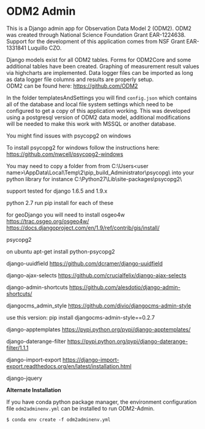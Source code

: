 
# ODM2 Admin
This is a Django admin app for Observation Data Model 2 (ODM2). ODM2 was created through National Science Foundation Grant EAR-1224638. Support for the development of this application comes
from NSF Grant EAR-1331841 Luquillo CZO.

Django models exist for all ODM2 tables. Forms for ODM2Core and some additional tables have been created. Graphing of measurement result values via highcharts are implemented. Data logger files can be imported as long as data logger file columns and results are properly setup.   
ODM2 can be found here: https://github.com/ODM2

In the folder templatesAndSettings you will find `config.json` which contains all of the database and local file system settings which need to be configured to get a copy of this application working. This was developed using a postgresql version of ODM2 data model, additional modifications will be needed to make this work with MSSQL or another database. 

You might find issues with psycopg2 on windows 

To install psycopg2 for windows follow the instructions here:  
https://github.com/nwcell/psycopg2-windows

You may need to copy a folder from from C:\Users\<user name>\AppData\Local\Temp\2\pip_build_Administrator\psycopg\ into your python library for instance C:\Python27\Lib\site-packages\psycopg2\ 

support tested for django 1.6.5 and 1.9.x

python 2.7
run pip install for each of these

for geoDjango you will need to install osgeo4w https://trac.osgeo.org/osgeo4w/
https://docs.djangoproject.com/en/1.9/ref/contrib/gis/install/


psycopg2 

on ubuntu apt-get install python-psycopg2

django-uuidfield https://github.com/dcramer/django-uuidfield

django-ajax-selects https://github.com/crucialfelix/django-ajax-selects

django-admin-shortcuts https://github.com/alesdotio/django-admin-shortcuts/

djangocms_admin_style https://github.com/divio/djangocms-admin-style

use this version: pip install djangocms-admin-style==0.2.7 

django-apptemplates https://pypi.python.org/pypi/django-apptemplates/

django-daterange-filter https://pypi.python.org/pypi/django-daterange-filter/1.1.1

django-import-export https://django-import-export.readthedocs.org/en/latest/installation.html

django-jquery 

**Alternate Installation**

If you have conda python package manager, the environment configuration file `odm2adminenv.yml` can be installed to run ODM2-Admin.

`$ conda env create -f odm2adminenv.yml`